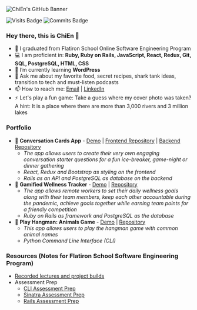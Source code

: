 ![ChiEn's GitHub Banner](https://media-exp1.licdn.com/dms/image/C4D16AQG24y_tTknoeQ/profile-displaybackgroundimage-shrink_350_1400/0/1590596191936?e=1631750400&v=beta&t=t0Gh3XpuAM2r9hEqx9UbGC39T4XpkWmJ6y45ptZuYEs)

![Visits Badge](https://badges.pufler.dev/visits/chienleow/chienleow) ![Commits Badge](https://badges.pufler.dev/commits/yearly/chienleow)

### Hey there, this is ChiEn 👋

- 🔭 I graduated from Flatiron School Online Software Engineering Program
- 💻 I am proficient in: **Ruby, Ruby on Rails, JavaScript, React, Redux, Git, SQL, PostgreSQL, HTML, CSS**
- 🌱 I’m currently learning **WordPress**
- 💬 Ask me about my favorite food, secret recipes, shark tank ideas, transition to tech and must-listen podcasts
- 📫 How to reach me: <a href="mailto:chienleow1@gmail.com">Email</a> | <a href="https://www.linkedin.com/in/chienleow">LinkedIn</a>
- ⚡ Let's play a fun game: Take a guess where my cover photo was taken? A hint: It is a place where there are more than 3,000 rivers and 3 million lakes

### Portfolio
- 🔖 **Conversation Cards App** - [Demo](https://youtu.be/wobJ0uPMuHo) | [Frontend Repository](https://github.com/chienleow/conversation-cards-frontend) | [Backend Repository](https://github.com/chienleow/conversation-cards-backend)
  - *The app allows users to create their very own engaging conversation starter questions for a fun ice-breaker, game-night or dinner gathering*
  - *React, Redux and Bootstrap as styling on the frontend*
  - *Rails as an API and PostgreSQL as database on the backend*
- 🔖 **Gamified Wellness Tracker** - [Demo](https://youtu.be/uTYCEnw-izk) | [Repository](https://github.com/chienleow/gamified-wellness-tracker)
  - *The app allows remote workers to set their daily wellness goals along with their team members, keep each other accountable during the pandemic, achieve goals together while earning team points for a friendly competition*
  - *Ruby on Rails as framework and PostgreSQL as the database*
- 🔖 **Play Hangman: Animals Game** - [Demo](https://youtu.be/z1iiUGnS19A) | [Repository](https://github.com/chienleow/animal-hangman)
  - *This app allows users to play the hangman game with common animal names*
  - *Python Command Line Interface (CLI)*

### Resources (Notes for Flatiron School Software Engineering Program)
- [Recorded lectures and project builds](https://github.com/chienleow/resources-for-flatiron)
- Assessment Prep
  - [CLI Assessment Prep](https://github.com/chienleow/cli-assessment-prep)
  - [Sinatra Assessment Prep](https://github.com/chienleow/sinatra-assessment-prep)
  - [Rails Assessment Prep](https://github.com/chienleow/rails-assessment-prep)

